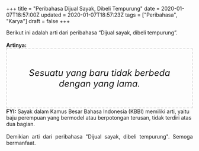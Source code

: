 +++
title = "Peribahasa Dijual Sayak, Dibeli Tempurung"
date = 2020-01-07T18:57:00Z
updated = 2020-01-07T18:57:23Z
tags = ["Peribahasa", "Karya"]
draft = false
+++

<div dir="ltr" style="text-align: left;" trbidi="on"><div style="text-align: justify;">Berikut ini adalah arti dari peribahasa “Dijual sayak, dibeli tempurung”.</div><br /><div style="text-align: justify;"><b>Artinya:</b></div><div style="border: 2px dashed #ddd; font-size: 24px; height: auto; margin: 0 auto; padding: 50px; text-align: center; width: auto;"><i>Sesuatu yang baru tidak berbeda dengan yang lama.</i></div><b>FYI:</b> Sayak dalam Kamus Besar Bahasa Indonesia (KBBI) memiliki arti, yaitu baju perempuan yang bermodel atau berpotongan terusan, tidak terdiri atas dua bagian.<br /><br /><div style="text-align: justify;">Demikian arti dari peribahasa "Dijual sayak, dibeli tempurung". Semoga bermanfaat.</div></div>

